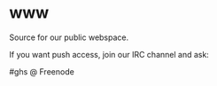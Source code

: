 www
===

Source for our public webspace.

If you want push access, join our IRC channel and ask: 

#ghs @ Freenode
